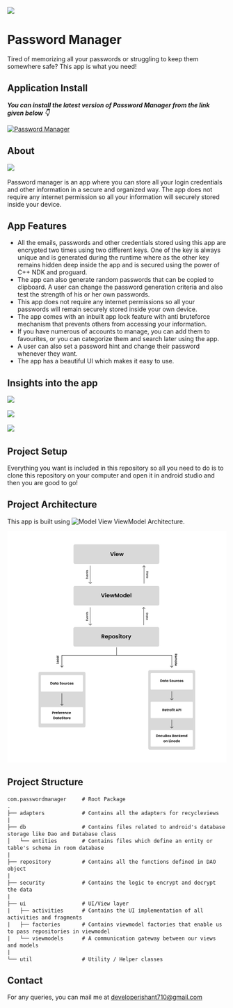 ![](https://play-lh.googleusercontent.com/YUZrTtPNwzzuBa-Dkv9S_cqPChykJk63iu3qy0fzQ86NVCgfE-Dt4qAHBxYoLVgut54=w1052-h592-rw)

# Password Manager
Tired of memorizing all your passwords or struggling to keep them somewhere safe? This app is what you need!

## Application Install

***You can install the latest version of Password Manager from the link given below 👇***

[![Password Manager](https://img.shields.io/badge/DocuBox✅-APK-red.svg?style=for-the-badge&logo=android)](https://play.google.com/store/apps/details?id=com.ishant.passwordmanager&hl=en_US&gl=US)

## About

![](https://play-lh.googleusercontent.com/-Cos0V6VBmG5_L9u8qddkPTzJfczZAOGD7y8jlZl8xHdWe_qLViHHn0kvh5G4-XP6A=w1052-h592-rw)

Password manager is an app where you can store all your login credentials and other information in a secure and organized way. The app does not require any internet permission so all your information will securely stored inside your device.


## App Features

- All the emails, passwords and other credentials stored using this app are encrypted two times using two different keys. One of the key is always unique and is generated during the runtime where as the other key remains hidden deep inside the app and is secured using the power of C++ NDK and proguard.
- The app can also generate random passwords that can be copied to clipboard. A user can change the password generation criteria and also test the strength of his or her own passwords.
- This app does not require any internet permissions so all your passwords will remain securely stored inside your own device.
- The app comes with an inbuilt app lock feature with anti bruteforce mechanism that prevents others from accessing your information.
- If you have numerous of accounts to manage, you can add them to favourites, or you can categorize them and search later using the app.
- A user can also set a password hint and change their password whenever they want. 
- The app has a beautiful UI which makes it easy to use.

## Insights into the app

![](https://play-lh.googleusercontent.com/YOl0M8F-7dgMMh9ckoU6mF2MQ5gfbSfs94hpopJyarHXJiM0HqXGnq8lLPSImukxON1I=w1052-h592-rw)

![](https://play-lh.googleusercontent.com/JMACKIjf78MKeSNUanIMBpkx8o09RYHOirFGYkfeLHCi0mDlGO5AHfvrx7YcY4BuKbyn=w1052-h592-rw)

![](https://play-lh.googleusercontent.com/VfS77VnwwZ7l7N6jrDac9qSHF6Uo3EBNmuO-RSR-jT16i7rTuHKFbBTy_-YTq6JV8Q=w1052-h592-rw)

## Project Setup
Everything you want is included in this repository so all you need to do is to clone this repository on your computer and open it in android studio and then you are good to go!

## Project Architecture
This app is built using ![Model View ViewModel Architecture](https://developer.android.com/jetpack/docs/guide#recommended-app-arch).

![](https://github.com/Vaibhav2002/DocuBox-AndroidApp/raw/master/media/architecture.png)

## Project Structure

    com.passwordmanager     # Root Package
    .
    ├── adapters            # Contains all the adapters for recycleviews
    |
    ├── db                  # Contains files related to android's database storage like Dao and Database class
    │   └── entities        # Contains files which define an entity or table's schema in room database
    |
    ├── repository          # Contains all the functions defined in DAO object
    |
    ├── security            # Contains the logic to encrypt and decrypt the data
    |
    ├── ui                  # UI/View layer
    |   ├── activities      # Contains the UI implementation of all activities and fragments
    |   ├── factories       # Contains viewmodel factories that enable us to pass repositories in viewmodel
    |   └── viewmodels      # A communication gateway between our views and models 
    |
    └── util                # Utility / Helper classes


## Contact
For any queries, you can mail me at developerishant710@gmail.com
